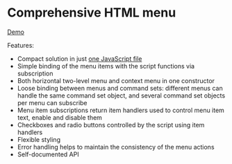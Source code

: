 # Comprehensive HTML menu

[Demo](https://sakryukov.github.io/html-menu/code/demo)

Features:

- Compact solution in just [one JavaScript file](https://www.github.com/SAKryukov/html-menu/code/menu.js)
- Simple binding of the menu items with the script functions via subscription
- Both horizontal two-level menu and context menu in one constructor
- Loose binding between menus and command sets: different menus can handle the same command set object, and several command set objects per menu can subscribe
- Menu item subscriptions return item handlers used to control menu item text, enable and disable them
- Checkboxes and radio buttons controlled by the script using item handlers
- Flexible styling
- Error handling helps to maintain the consistency of the menu actions
- Self-documented API
